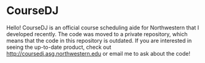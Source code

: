 CourseDJ
========

Hello! CourseDJ is an official course scheduling aide for Northwestern that I developed recently. The code was moved to a private repository, which means that the code in this repository is outdated. If you are interested in seeing the up-to-date product, check out http://coursedj.asg.northwestern.edu or email me to ask about the code!
